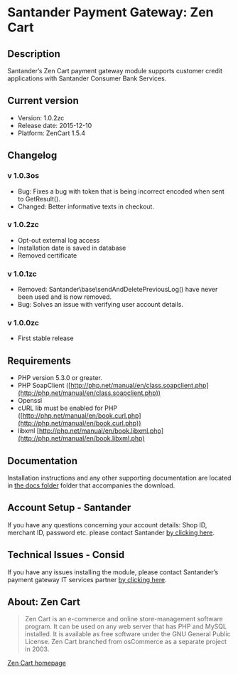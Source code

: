 # Santander Payment Gateway: Zen Cart

## Description
Santander’s Zen Cart payment gateway module supports customer credit applications with Santander Consumer Bank Services.

## Current version
* Version: 1.0.2zc
* Release date: 2015-12-10
* Platform: ZenCart 1.5.4

## Changelog ##

### v 1.0.3os ###
* Bug: Fixes a bug with token that is being incorrect encoded when sent to GetResult().
* Changed: Better informative texts in checkout.

### v 1.0.2zc ###
* Opt-out external log access
* Installation date is saved in database
* Removed certificate

### v 1.0.1zc ###
* Removed: Santander\base\sendAndDeletePreviousLog() have never been used and is now removed.
* Bug: Solves an issue with verifying user account details.

### v 1.0.0zc ###
* First stable release

## Requirements
* PHP version 5.3.0 or greater.
* PHP SoapClient ([http://php.net/manual/en/class.soapclient.php](http://php.net/manual/en/class.soapclient.php))
* Openssl
* cURL lib must be enabled for PHP ([http://php.net/manual/en/book.curl.php](http://php.net/manual/en/book.curl.php))
* libxml [http://php.net/manual/en/book.libxml.php](http://php.net/manual/en/book.libxml.php)

## Documentation
Installation instructions and any other supporting documentation are located in [the docs folder](./docs) folder that accompanies the download.

## Account Setup - Santander
If you have any questions concerning your account details: Shop ID, merchant ID, password etc. please contact Santander [by clicking here](http://santander.consid.se/site/contact?department=2).

## Technical Issues - Consid
If you have any issues installing the module, please contact Santander’s payment gateway IT services partner [by clicking here](http://santander.consid.se/site/contact?department=1).

## About: Zen Cart
> Zen Cart is an e-commerce and online store-management software program. It can be used on any web server that has PHP and MySQL installed. It is available as free software under the GNU General Public License. Zen Cart branched from osCommerce as a separate project in 2003.

[Zen Cart homepage](https://www.zen-cart.com)

